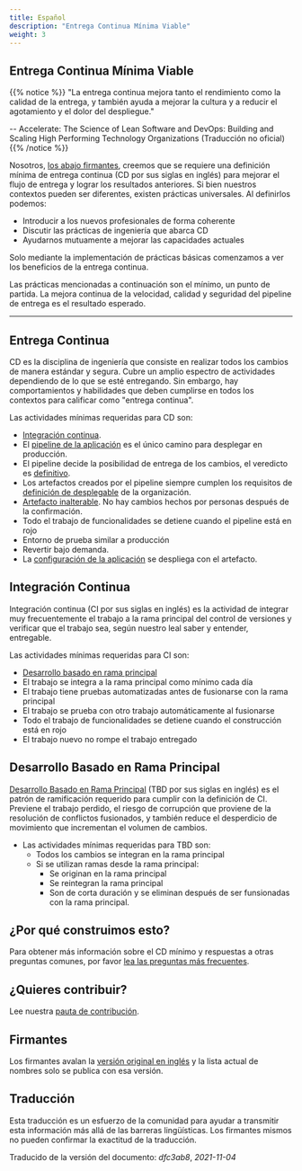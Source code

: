 ```yaml
---
title: Español
description: "Entrega Continua Mínima Viable"
weight: 3
---
```


## Entrega Continua Mínima Viable

{{% notice %}}
"La entrega continua mejora tanto el rendimiento como la calidad de la entrega, y también ayuda a mejorar la cultura y a reducir el agotamiento y el dolor del despliegue."

-- Accelerate: The Science of Lean Software and DevOps: Building and Scaling High Performing Technology Organizations (Traducción no oficial)
{{% /notice %}}


Nosotros, [los abajo firmantes](../../minimumcd/signatures/), creemos que se requiere una definición mínima de entrega continua (CD por sus siglas en inglés) para mejorar el flujo de entrega y lograr los resultados anteriores. Si bien nuestros contextos pueden ser diferentes, existen prácticas universales. Al definirlos podemos:

- Introducir a los nuevos profesionales de forma coherente
- Discutir las prácticas de ingeniería que abarca CD
- Ayudarnos mutuamente a mejorar las capacidades actuales

Solo mediante la implementación de prácticas básicas comenzamos a ver los beneficios de la entrega continua.

Las prácticas mencionadas a continuación son el mínimo, un punto de partida. La mejora continua de la velocidad, calidad y seguridad del pipeline de entrega es el resultado esperado.

---

## Entrega Continua

CD es la disciplina de ingeniería que consiste en realizar todos los cambios de manera estándar y segura. Cubre un amplio espectro de actividades dependiendo de lo que se esté entregando. Sin embargo, hay comportamientos y habilidades que deben cumplirse en todos los contextos para calificar como "entrega continua".

Las actividades mínimas requeridas para CD son:

- [Integración continua](#integración-continua).
- El [pipeline de la aplicación](https://www.informit.com/articles/article.aspx?p=1621865&seqNum=2#:~:text=%EE%94%80Buy-,What%20Is%20a%20Deployment%20Pipeline%3F,-At%20an%20abstract) es el único camino para desplegar en producción.
- El pipeline decide la posibilidad de entrega de los cambios, el veredicto es [definitivo](../../faq/#why-should-the-pipeline-be-definitive-for-deploy).
- Los artefactos creados por el pipeline siempre cumplen los requisitos de [definición de desplegable](../../faq/#what-do-we-mean-by-definition-of-deployable) de la organización.
- [Artefacto inalterable](../../faq/#what-is-an-immutable-artifact). No hay cambios hechos por personas después de la confirmación.
- Todo el trabajo de funcionalidades se detiene cuando el pipeline está en rojo
- Entorno de prueba similar a producción
- Revertir bajo demanda.
- La [configuración de la aplicación](../../faq/#what-is-application-configuration) se despliega con el artefacto.

## Integración Continua

Integración continua (CI por sus siglas en inglés) es la actividad de integrar muy frecuentemente el trabajo a la rama principal del control de versiones y verificar que el trabajo sea, según nuestro leal saber y entender, entregable.

Las actividades mínimas requeridas para CI son:

- [Desarrollo basado en rama principal](https://trunkbaseddevelopment.com/)
- El trabajo se integra a la rama principal como mínimo cada día
- El trabajo tiene pruebas automatizadas antes de fusionarse con la rama principal
- El trabajo se prueba con otro trabajo automáticamente al fusionarse
- Todo el trabajo de funcionalidades se detiene cuando el construcción está en rojo
- El trabajo nuevo no rompe el trabajo entregado

## Desarrollo Basado en Rama Principal

[Desarrollo Basado en Rama Principal](https://trunkbaseddevelopment.com/) (TBD por sus siglas en inglés) es el patrón de ramificación requerido para cumplir con la definición de CI. Previene el trabajo perdido, el riesgo de corrupción que proviene de la resolución de conflictos fusionados, y también reduce el desperdicio de movimiento que incrementan el volumen de cambios.

- Las actividades mínimas requeridas para TBD son:
   - Todos los cambios se integran en la rama principal
   - Si se utilizan ramas desde la rama principal:
     - Se originan en la rama principal
     - Se reintegran la rama principal
     - Son de corta duración y se eliminan después de ser funsionadas con la rama principal.

## ¿Por qué construimos esto?

Para obtener más información sobre el CD mínimo y respuestas a otras preguntas comunes, por favor [lea las preguntas más frecuentes](../../faq).

## ¿Quieres contribuir?

Lee nuestra [pauta de contribución](https://github.com/Minimum-CD/cd-manifesto/blob/master/CONTRIBUTING.md).

## Firmantes

Los firmantes avalan la [versión original en inglés](../../minimumcd#signatories) y la lista actual de nombres solo se publica con esa versión.

## Traducción

Esta traducción es un esfuerzo de la comunidad para ayudar a transmitir esta información más allá de las barreras lingüísticas. Los firmantes mismos no pueden confirmar la exactitud de la traducción.

Traducido de la versión del documento: _dfc3ab8_, _2021-11-04_
